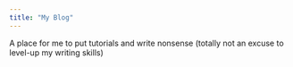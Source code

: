 ```yaml
---
title: "My Blog"
---
```

A place for me to put tutorials and write nonsense (totally not an excuse to level-up my writing skills)
